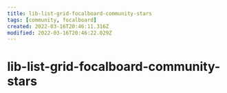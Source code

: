 ```yaml
---
title: lib-list-grid-focalboard-community-stars
tags: [community, focalboard]
created: 2022-03-16T20:46:11.316Z
modified: 2022-03-16T20:46:22.029Z
---
```


# lib-list-grid-focalboard-community-stars


